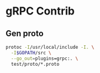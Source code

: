 # gRPC Contrib

## Gen proto
```bash
protoc -I/usr/local/include -I. \
  -I$GOPATH/src \
  --go_out=plugins=grpc:. \ 
  test/proto/*.proto
```